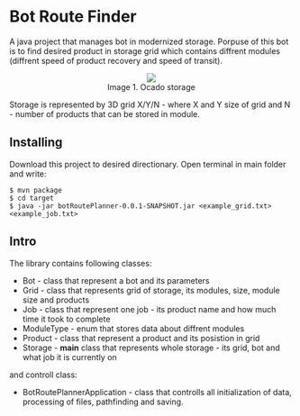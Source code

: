 
Bot Route Finder
==========

<p>
A java project that manages bot in modernized storage. Porpuse of this bot is to find desired product in storage grid which contains diffrent modules (diffrent speed of product recovery and speed of transit).
<center>
            
![](https://i.imgur.com/SRxSxik.png)
            <br>
Image 1. Ocado storage 
      
</center>
    
Storage is represented by 3D grid X/Y/N - where X and Y size of grid and N - number of products that can be stored in module. 


## Installing

Download this project to desired directionary. Open terminal in main folder and write:
```bash=
$ mvn package
$ cd target
$ java -jar botRoutePlanner-0.0.1-SNAPSHOT.jar <example_grid.txt> <example_job.txt>
```

## Intro
The library contains following classes:
* Bot - class that represent a bot and its parameters
* Grid - class that represents grid of storage, its modules, size, module size and products
* Job - class that represent one job - its product name and how much time it took to complete
* ModuleType - enum that stores data about diffrent modules
* Product - class that represent a product and its posistion in grid
* Storage - **main** class that represents whole storage - its grid, bot and what job it is currently on

and controll class:
* BotRoutePlannerApplication - class that controlls all initialization of data, processing of files, pathfinding and saving.

